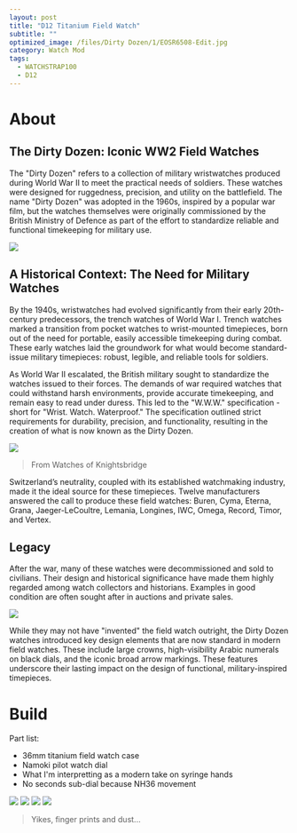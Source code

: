 ```yaml
---
layout: post
title: "D12 Titanium Field Watch"
subtitle: "" 
optimized_image: /files/Dirty Dozen/1/EOSR6508-Edit.jpg
category: Watch Mod
tags:
  - WATCHSTRAP100
  - D12
---
```


# About

## The Dirty Dozen: Iconic WW2 Field Watches

The "Dirty Dozen" refers to a collection of military wristwatches produced during World War II to meet the practical needs of soldiers. These watches were designed for ruggedness, precision, and utility on the battlefield. The name "Dirty Dozen" was adopted in the 1960s, inspired by a popular war film, but the watches themselves were originally commissioned by the British Ministry of Defence as part of the effort to standardize reliable and functional timekeeping for military use.

<img src="/files/Dirty Dozen/Inspiration/IMG_6005-1024x767.jpg">


## A Historical Context: The Need for Military Watches

By the 1940s, wristwatches had evolved significantly from their early 20th-century predecessors, the trench watches of World War I. Trench watches marked a transition from pocket watches to wrist-mounted timepieces, born out of the need for portable, easily accessible timekeeping during combat. These early watches laid the groundwork for what would become standard-issue military timepieces: robust, legible, and reliable tools for soldiers.

As World War II escalated, the British military sought to standardize the watches issued to their forces. The demands of war required watches that could withstand harsh environments, provide accurate timekeeping, and remain easy to read under duress. This led to the "W.W.W." specification - short for "Wrist. Watch. Waterproof." The specification outlined strict requirements for durability, precision, and functionality, resulting in the creation of what is now known as the Dirty Dozen.

<img src="/files/Dirty Dozen/Inspiration/D12_wathces_of_knightsbridge.jpg">

> From Watches of Knightsbridge

Switzerland’s neutrality, coupled with its established watchmaking industry, made it the ideal source for these timepieces. Twelve manufacturers answered the call to produce these field watches: Buren, Cyma, Eterna, Grana, Jaeger-LeCoultre, Lemania, Longines, IWC, Omega, Record, Timor, and Vertex.

## Legacy

After the war, many of these watches were decommissioned and sold to civilians. Their design and historical significance have made them highly regarded among watch collectors and historians. Examples in good condition are often sought after in auctions and private sales.

<img src="/files/Dirty Dozen/Inspiration/IWC.jpg">

While they may not have "invented" the field watch outright, the Dirty Dozen watches introduced key design elements that are now standard in modern field watches. These include large crowns, high-visibility Arabic numerals on black dials, and the iconic broad arrow markings. These features underscore their lasting impact on the design of functional, military-inspired timepieces.

# Build

Part list:

- 36mm titanium field watch case
- Namoki pilot watch dial
- What I'm interpretting as a modern take on syringe hands
- No seconds sub-dial because NH36 movement

<img src="/files/Dirty Dozen/1/EOSR6508-Edit.jpg">

<img src="/files/Dirty Dozen/1/EOSR6511-Edit.jpg">

<img src="/files/Dirty Dozen/1/EOSR6589.jpg">

<img src="/files/Dirty Dozen/1/EOSR6594.jpg">

> Yikes, finger prints and dust...